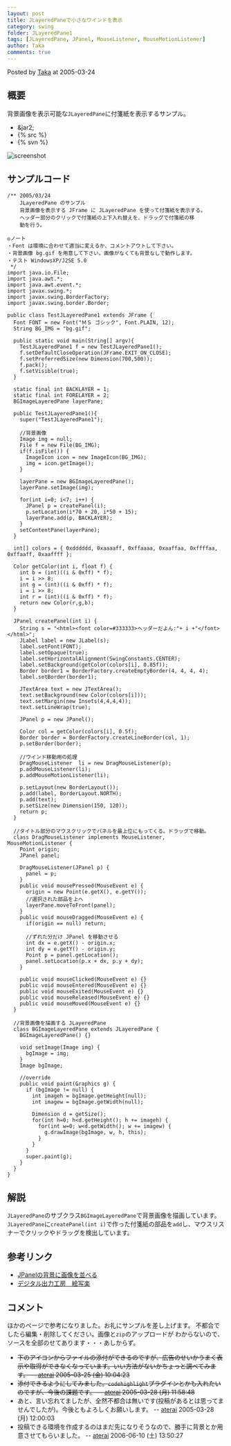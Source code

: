 ```yaml
---
layout: post
title: JLayeredPaneで小さなウインドを表示
category: swing
folder: JLayeredPane1
tags: [JLayeredPane, JPanel, MouseListener, MouseMotionListener]
author: Taka
comments: true
---
```


Posted by [Taka](http://terai.xrea.jp/Taka.html) at 2005-03-24

## 概要
背景画像を表示可能な`JLayeredPane`に付箋紙を表示するサンプル。

- &jar2;
- {% src %}
- {% svn %}

<!-- dummy comment line for breaking list -->

![screenshot](https://lh6.googleusercontent.com/_9Z4BYR88imo/TQTOrYdIcmI/AAAAAAAAAcw/Ol4ZcH6Pw48/s800/JLayeredPane1.png)

## サンプルコード
<pre class="prettyprint"><code>/** 2005/03/24
    JLayeredPane のサンプル
    背景画像を表示する JFrame に JLayeredPane を使って付箋紙を表示する。
    ヘッダー部分のクリックで付箋紙の上下入れ替えを、ドラッグで付箋紙の移
    動を行う。

◎ノート
・Font は環境に合わせて適当に変えるか、コメントアウトして下さい。
・背景画像 bg.gif を用意して下さい。画像がなくても背景なしで動作します。
・テスト WindowsXP/J2SE 5.0
 */
import java.io.File;
import java.awt.*;
import java.awt.event.*;
import javax.swing.*;
import javax.swing.BorderFactory;
import javax.swing.border.Border;

public class TestJLayeredPane1 extends JFrame {
  Font FONT = new Font("ＭＳ ゴシック", Font.PLAIN, 12);
  String BG_IMG = "bg.gif";

  public static void main(String[] argv){
    TestJLayeredPane1 f = new TestJLayeredPane1();
    f.setDefaultCloseOperation(JFrame.EXIT_ON_CLOSE);
    f.setPreferredSize(new Dimension(700,500));
    f.pack();
    f.setVisible(true);
  }

  static final int BACKLAYER = 1;
  static final int FORELAYER = 2;
  BGImageLayeredPane layerPane;

  public TestJLayeredPane1(){
    super("TestJLayeredPane1");

    //背景画像
    Image img = null;
    File f = new File(BG_IMG);
    if(f.isFile()) {
      ImageIcon icon = new ImageIcon(BG_IMG);
      img = icon.getImage();
    }

    layerPane = new BGImageLayeredPane();
    layerPane.setImage(img);

    for(int i=0; i&lt;7; i++) {
      JPanel p = createPanel(i);
      p.setLocation(i*70 + 20, i*50 + 15);
      layerPane.add(p, BACKLAYER);
    }
    setContentPane(layerPane);
  }

  int[] colors = { 0xdddddd, 0xaaaaff, 0xffaaaa, 0xaaffaa, 0xffffaa, 0xffaaff, 0xaaffff };

  Color getColor(int i, float f) {
    int b = (int)((i &amp; 0xff) * f);
    i = i &gt;&gt; 8;
    int g = (int)((i &amp; 0xff) * f);
    i = i &gt;&gt; 8;
    int r = (int)((i &amp; 0xff) * f);
    return new Color(r,g,b);
  }

  JPanel createPanel(int i) {
    String s = "&lt;html&gt;&lt;font color=#333333&gt;ヘッダーだよん:"+ i +"&lt;/font&gt;&lt;/html&gt;";
    JLabel label = new JLabel(s);
    label.setFont(FONT);
    label.setOpaque(true);
    label.setHorizontalAlignment(SwingConstants.CENTER);
    label.setBackground(getColor(colors[i], 0.85f));
    Border border1 = BorderFactory.createEmptyBorder(4, 4, 4, 4);
    label.setBorder(border1);

    JTextArea text = new JTextArea();
    text.setBackground(new Color(colors[i]));
    text.setMargin(new Insets(4,4,4,4));
    text.setLineWrap(true);

    JPanel p = new JPanel();

    Color col = getColor(colors[i], 0.5f);
    Border border = BorderFactory.createLineBorder(col, 1);
    p.setBorder(border);

    //ウインド移動用の処理
    DragMouseListener  li = new DragMouseListener(p);
    p.addMouseListener(li);
    p.addMouseMotionListener(li);

    p.setLayout(new BorderLayout());
    p.add(label, BorderLayout.NORTH);
    p.add(text);
    p.setSize(new Dimension(150, 120));
    return p;
  }

  //タイトル部分のマウスクリックでパネルを最上位にもってくる。ドラッグで移動。
  class DragMouseListener implements MouseListener, MouseMotionListener {
    Point origin;
    JPanel panel;

    DragMouseListener(JPanel p) {
      panel = p;
    }
    public void mousePressed(MouseEvent e) {
      origin = new Point(e.getX(), e.getY());
      //選択された部品を上へ
      layerPane.moveToFront(panel);
    }
    public void mouseDragged(MouseEvent e) {
      if(origin == null) return;

      //ずれた分だけ JPanel を移動させる
      int dx = e.getX() - origin.x;
      int dy = e.getY() - origin.y;
      Point p = panel.getLocation();
      panel.setLocation(p.x + dx, p.y + dy);
    }

    public void mouseClicked(MouseEvent e) {}
    public void mouseEntered(MouseEvent e) {}
    public void mouseExited(MouseEvent e) {}
    public void mouseReleased(MouseEvent e) {}
    public void mouseMoved(MouseEvent e) {}
  }

  //背景画像を描画する JLayeredPane
  class BGImageLayeredPane extends JLayeredPane {
    BGImageLayeredPane() {}

    void setImage(Image img) {
      bgImage = img;
    }
    Image bgImage;

    //override
    public void paint(Graphics g) {
      if (bgImage != null) {
        int imageh = bgImage.getHeight(null);
        int imagew = bgImage.getWidth(null);

        Dimension d = getSize();
        for(int h=0; h&lt;d.getHeight(); h += imageh) {
          for(int w=0; w&lt;d.getWidth(); w += imagew) {
            g.drawImage(bgImage, w, h, this);
          }
        }
      }
      super.paint(g);
    }
  }
}
</code></pre>

## 解説
`JLayeredPane`のサブクラス`BGImageLayeredPane`で背景画像を描画しています。
`JLayeredPane`に`createPanel(int i)`で作った付箋紙の部品を`add`し、マウスリスナーでクリックやドラッグを検出しています。

## 参考リンク
- [JPanelの背景に画像を並べる](http://terai.xrea.jp/Swing/BackgroundImage.html)
- [デジタル出力工房　絵写楽](http://www.bekkoame.ne.jp/~bootan/free2.html)

<!-- dummy comment line for breaking list -->

## コメント
ほかのページで参考になりました。お礼にサンプルを差し上げます。
不都合でしたら編集・削除してください。画像と`zip`のアップロードが
わからないので、ソースを全部のせてあります・・・あしからず。

- ~~下のアイコンからファイルの添付ができるのですが、広告のせいかうまく表示や取得ができなくなっています。いい方法がないかちょっと調べてみます。 -- [aterai](http://terai.xrea.jp/aterai.html) 2005-03-25 (金) 10:04:23~~
- ~~添付できるようにしてみました。`codehighlight`プラグインとかも入れたいのですが、今後の課題です。 -- [aterai](http://terai.xrea.jp/aterai.html) 2005-03-28 (月) 11:58:48~~
- あと、言い忘れてましたが、全然不都合は無いです(投稿があるとは思ってませんでしたが)。今後ともよろしくお願いします。 -- [aterai](http://terai.xrea.jp/aterai.html) 2005-03-28 (月) 12:00:03
- 投稿できる環境を作成するのはまだ先になりそうなので、勝手に背景とか用意させてもらいました。 -- [aterai](http://terai.xrea.jp/aterai.html) 2006-06-10 (土) 13:50:27

<!-- dummy comment line for breaking list -->

